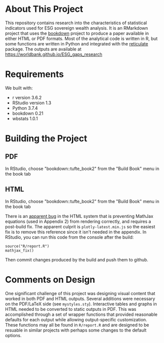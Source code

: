 # About This Project #

This repository contains research into the characteristics of statistical
indicators used for ESG sovereign wealth analysis. It is an RMarkdown project
that uses the [bookdown][bookdown] project to produce a paper
available in either HTML or PDF formats. Most of the analytical code is
written in R, but some functions are written in Python and integrated with the
[reticulate][reticulate] package. The outputs are available at
<https://worldbank.github.io/ESG_gaps_research>

# Requirements #

We built with:

* r version 3.6.2
* RStudio version 1.3
* Python 3.7.4
* bookdown 0.21
* wbstats 1.0.1

# Building the Project #

## PDF ##

In RStudio, choose "bookdown::tufte_book2" from the "Build Book" menu in the book tab

## HTML ##

In RStudio, choose "bookdown::tufte_book2" from the "Build Book" menu in the book tab

There is an [apparent bug][mathjax-bug] in the HTML system that is preventing MathJax
equations (used in Appendix 2) from rendering correctly, and requires a post-build
fix. The apparent culprit is `plotly-latest.min.js` so the easiest fix is to remove
this reference since it isn't needed in the appendix.
In RStudio, you can run this code from the console after the build:

````
source("R/report.R")
mathjax_fix()
````

Then commit changes produced by the build and push them to github.

# Comments on Design #

One significant challenge of this project was designing visual content that worked in
both PDF and HTML outputs. Several additions were necessary on the PDF/LaTeX side
(see `mystyles.sty`). Interactive tables and graphs in HTML needed to be converted
to static outputs in PDF. This was accomplished through a set of wrapper functions
that provided reasonable defaults for each output while allowing output-specific
customization. These functions may all be found in `R/report.R` and are designed to
be resuable in similar projects with perhaps some changes to the default options.

[bookdown]:   https://bookdown.org
[reticulate]: https://cran.r-project.org/web/packages/reticulate/index.html
[mathjax-bug]: https://github.com/worldbank/ESG_gaps_research/issues/34
